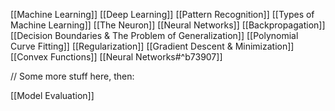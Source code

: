 
[[Machine Learning]]
[[Deep Learning]]
[[Pattern Recognition]]
[[Types of Machine Learning]]
[[The Neuron]]
[[Neural Networks]]
[[Backpropagation]]
[[Decision Boundaries & The Problem of Generalization]]
[[Polynomial Curve Fitting]]
[[Regularization]]
[[Gradient Descent & Minimization]]
[[Convex Functions]]
[[Neural Networks#^b73907]]

// Some more stuff here, then:

[[Model Evaluation]]

